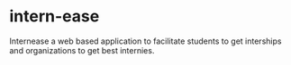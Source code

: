 # intern-ease
Internease a web based application to facilitate students to get interships and organizations to get best internies.
